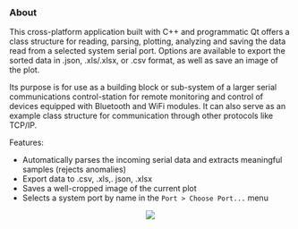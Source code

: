### About

This cross-platform application built with C++ and programmatic Qt offers a class structure for reading, parsing, plotting, analyzing and saving the data read from a selected system serial port. Options are available to export the sorted data in .json, .xls/.xlsx, or .csv format, as well as save an image of the plot.

Its purpose is for use as a building block or sub-system of a larger serial communications control-station for remote monitoring and control of devices equipped with Bluetooth and WiFi modules. It can also serve as an example class structure for communication through other protocols like TCP/IP.

Features:
* Automatically parses the incoming serial data and extracts meaningful samples (rejects anomalies)
* Export data to .csv, .xls,. json, .xlsx
* Saves a well-cropped image of the current plot
* Selects a system port by name in the `Port > Choose Port...` menu

<p align="center">
<img src="https://raw.githubusercontent.com/NickJoannette/SerialControl/master/images/serialcontrol_docked_dialog.png">
  </p>

